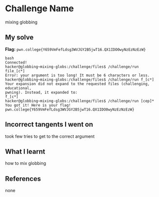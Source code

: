 # Challenge Name
mixing globbing

## My solve
**Flag:** `pwn.college{Y659VmFefLdsg3WVJGY2B5jwT16.QX1IDO0wyNzEzNzEzW}`

```
bash
Connected!
hacker@globbing~mixing-globs:/challenge/files$ /challenge/run file_[c*]
Error: your argument is too long! It must be 6 characters or less.
hacker@globbing~mixing-globs:/challenge/files$ /challenge/run f_[c*]
Your expansion did not expand to the requested files (challenging, educational,
pwning). Instead, it expanded to:
f_[c*]
hacker@globbing~mixing-globs:/challenge/files$ /challenge/run [cep]*
You got it! Here is your flag!
pwn.college{Y659VmFefLdsg3WVJGY2B5jwT16.QX1IDO0wyNzEzNzEzW}
```


## Incorrect tangents I went on
took few tries to get to the correct argument

## What I learnt
how to mix globbing


## References 
none
